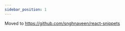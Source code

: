 ```yaml
---
sidebar_position: 1
---
```


Moved to <a href="https://github.com/snghnaveen/react-snippets" target="_blank"> https://github.com/snghnaveen/react-snippets </a>
